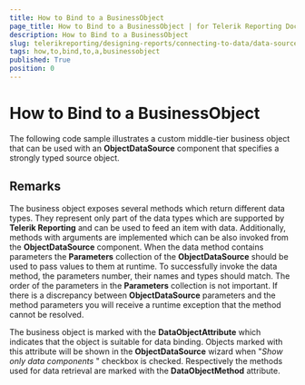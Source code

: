 ```yaml
---
title: How to Bind to a BusinessObject
page_title: How to Bind to a BusinessObject | for Telerik Reporting Documentation
description: How to Bind to a BusinessObject
slug: telerikreporting/designing-reports/connecting-to-data/data-source-components/objectdatasource-component/how-to/how-to-bind-to-a-businessobject
tags: how,to,bind,to,a,businessobject
published: True
position: 0
---
```


# How to Bind to a BusinessObject



The following code sample illustrates a custom middle-tier business object that can         be used with an __ObjectDataSource__  component that specifies         a strongly typed source object.       

## Remarks

The business object exposes several methods which return different data types. They           represent only part of the data types which are supported by __Telerik Reporting__            and can be used to feed an item with data. Additionally, methods with arguments are implemented           which can be also invoked from the __ObjectDataSource__  component.           When the data method contains parameters the __Parameters__  collection of           the __ObjectDataSource__  should be used to pass values to them at runtime.           To successfully invoke the data method, the parameters number, their names and           types should match. The order of the parameters in the __Parameters__  collection is not           important. If there is a discrepancy between __ObjectDataSource__  parameters and           the method parameters you will receive a runtime exception that the method cannot be resolved.         

The business object is marked with the __DataObjectAttribute__  which indicates           that the object is suitable for data binding. Objects marked with this attribute will be shown           in the __ObjectDataSource__  wizard when "*Show only data components* "           checkbox is checked. Respectively the methods used for data retrieval are marked with the           __DataObjectMethod__  attribute.         


